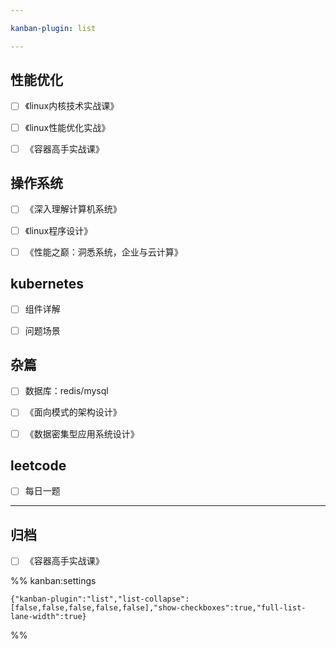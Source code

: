 ```yaml
---

kanban-plugin: list

---
```


## 性能优化

- [ ] 《linux内核技术实战课》
- [ ] 《linux性能优化实战》
- [ ] 《容器高手实战课》


## 操作系统

- [ ] 《深入理解计算机系统》
- [ ] 《linux程序设计》
- [ ] 《性能之巅：洞悉系统，企业与云计算》


## kubernetes

- [ ] 组件详解
- [ ] 问题场景


## 杂篇

- [ ] 数据库：redis/mysql
- [ ] 《面向模式的架构设计》
- [ ] 《数据密集型应用系统设计》


## leetcode

- [ ] 每日一题


***

## 归档

- [ ] 《容器高手实战课》

%% kanban:settings
```
{"kanban-plugin":"list","list-collapse":[false,false,false,false,false],"show-checkboxes":true,"full-list-lane-width":true}
```
%%